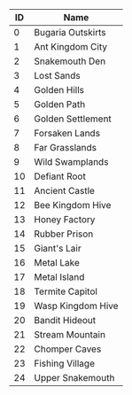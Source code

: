 ID | Name
----- | -----
0 | Bugaria Outskirts
1 | Ant Kingdom City
2 | Snakemouth Den
3 | Lost Sands
4 | Golden Hills
5 | Golden Path
6 | Golden Settlement
7 | Forsaken Lands
8 | Far Grasslands
9 | Wild Swamplands
10 | Defiant Root
11 | Ancient Castle
12 | Bee Kingdom Hive
13 | Honey Factory
14 | Rubber Prison
15 | Giant's Lair
16 | Metal Lake
17 | Metal Island
18 | Termite Capitol
19 | Wasp Kingdom Hive
20 | Bandit Hideout
21 | Stream Mountain
22 | Chomper Caves
23 | Fishing Village
24 | Upper Snakemouth
